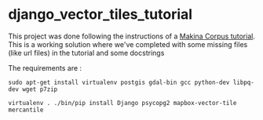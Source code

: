 # django_vector_tiles_tutorial

This project was done following the instructions of a [Makina Corpus tutorial](https://makina-corpus.com/blog/metier/2016/generer-des-tuiles-vectorielles-avec-django). This is a working solution where we've completed with some missing files (like url files) in the tutorial and some docstrings

The requirements are :

` sudo apt-get install virtualenv postgis gdal-bin gcc python-dev libpq-dev wget p7zip `

`virtualenv .
./bin/pip install Django psycopg2 mapbox-vector-tile mercantile`
